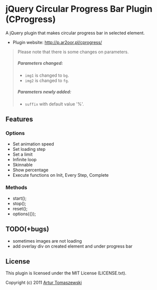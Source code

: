 # jQuery Circular Progress Bar Plugin (CProgress)

A jQuery plugin that makes circular progress bar in selected element.

* Plugin website: <http://p.ar2oor.pl/cprogress/>

> Please note that there is some changes on parameters.
>
> ##### Parameters changed:
> * `img1` is changed to `bg`.
> * `img2` is changed to `fg`.
>
> ##### Parameters newly added:
> * `suffix` with default value '%'.

## Features

### Options

* Set animation speed
* Set loading step
* Set a limit
* Infinite loop
* Skinnable
* Show percentage
* Execute functions on Init, Every Step, Complete

### Methods

* start();
* stop();
* reset();
* options({});

## TODO(+bugs)

* sometimes images are not loading
* add overlay div on created element and under progress bar

## License

This plugin is licensed under the MIT License (LICENSE.txt).

Copyright (c) 2011 [Artur Tomaszewski](http://www.ar2oor.pl)
